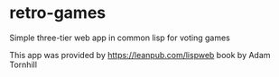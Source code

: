 # retro-games
Simple three-tier web app in common lisp for voting games

This app was provided by https://leanpub.com/lispweb book by Adam Tornhill